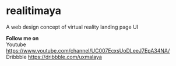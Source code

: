 # realitimaya
A web design concept of virtual reality landing page UI

**Follow me on**<br/>
Youtube https://www.youtube.com/channel/UC007EcxsUoDLeeJ7EpA34NA/<br/>
Dribbble https://dribbble.com/uxmalaya<br/>